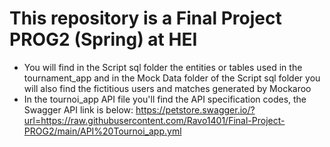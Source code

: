 # This repository is a Final Project PROG2 (Spring) at HEI
- You will find in the Script sql folder the entities or tables used in the tournament_app and in the Mock Data folder of the Script sql folder 
you will also find the fictitious users and matches generated by Mockaroo
- In the tournoi_app API file you'll find the API specification codes, the Swagger API link is below:
https://petstore.swagger.io/?url=https://raw.githubusercontent.com/Ravo1401/Final-Project-PROG2/main/API%20Tournoi_app.yml
